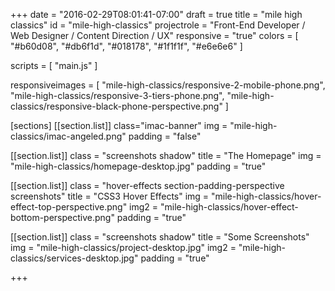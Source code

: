 +++
date = "2016-02-29T08:01:41-07:00"
draft = true
title = "mile high classics"
id = "mile-high-classics"
projectrole = "Front-End Developer / Web Designer / Content Direction / UX"
responsive = "true"
colors = [
  "#b60d08",
  "#db6f1d",
  "#018178",
  "#1f1f1f",
  "#e6e6e6"
]

scripts = [
    "main.js"
]

responsiveimages = [
	"mile-high-classics/responsive-2-mobile-phone.png",
	"mile-high-classics/responsive-3-tiers-phone.png",
	"mile-high-classics/responsive-black-phone-perspective.png"
]


[sections]
[[section.list]]
class="imac-banner"
img = "mile-high-classics/imac-angeled.png"
padding = "false"

[[section.list]]
class = "screenshots shadow"
title = "The Homepage"
img = "mile-high-classics/homepage-desktop.jpg"
padding = "true"

[[section.list]]
class = "hover-effects section-padding-perspective screenshots"
title = "CSS3 Hover Effects"
img = "mile-high-classics/hover-effect-top-perspective.png"
img2 = "mile-high-classics/hover-effect-bottom-perspective.png"
padding = "true"

[[section.list]]
class = "screenshots shadow"
title = "Some Screenshots"
img = "mile-high-classics/project-desktop.jpg"
img2 = "mile-high-classics/services-desktop.jpg"
padding = "true"



+++

